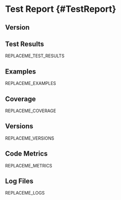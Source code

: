 # Test Report {#TestReport}

## Version

## Test Results

REPLACEME_TEST_RESULTS

## Examples

REPLACEME_EXAMPLES

## Coverage

REPLACEME_COVERAGE

## Versions

REPLACEME_VERSIONS

## Code Metrics

REPLACEME_METRICS

## Log Files

REPLACEME_LOGS
